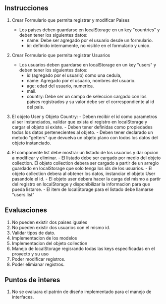 
## Instrucciones 

1. Crear Formulario que permita registrar y modificar Paises
    - Los paises deben guardarse en localStorage en un key "countries" y deben 
    tener los siguientes datos: 
        - name: Debe ser agregado por el usuario desde un formulario. 
        - id: definido internamente, no visible en el formulario y unico.

2. Crear Formulario que permita registrar Usuarios
    - Los usuarios deben guardarse en localStorage en un key "users" y deben tener los siguientes datos:
        - id (agregado por el usuario) como una cedula,
        - name: Agregado por el usuario, nombres del usuario.
        - age: edad del usuario, numerica.
        - mail.
        - country: Debe ser un campo de seleccion cargado con los paises registrados 
        y su valor debe ser el correspondiente al id del pais.


4. El objeto User y Objeto Country:
        - Deben recibir el id como parametros al ser instanciados, validar que exista el registro en localStorage
        y cargar el objeto si existe.
        - Deben tener definidas como propiedades todos los datos pertenecientes al objeto.
        - Deben tener declarado un metodo "getters" que devuelva un objeto plano con todos los datos del objeto instanciado.

5. El componente list debe mostrar un listado de los usuarios y dar opcion a modificar y 
     eliminar.
         - El listado debe ser cargado por medio del objeto collection. El objeto collection
         debera ser cargado a partir de un arreglo guardado en localStorage que solo tenga los ids de los usuarios.
         - El objeto collection debera al obtener los datos, instanciar el objeto User pasandole el id.
         - El objeto user debera hacer la carga del mismo a partir del registro en localStorage y 
         disponibilizar la informacion para que pueda listarse.
         - El item de localStorage para el listado debe llamarse "users.list" 
         

## Evaluaciones
1. No pueden existir dos paises iguales
2. No pueden existir dos usuarios con el mismo id.
3. Validar tipos de dato.
4. Implementacion de los modelos
5. Implementacion del objeto collection
6. Manejo de localStorage regisrando todas las keys especificadas en el proyecto y su uso
7. Poder modificar registros.
8. Poder elimianar registros.

## Puntos de interes

1. No se evaluara el patrón de diseño implementado para el manejo de interfaces.

      
        
       
     
